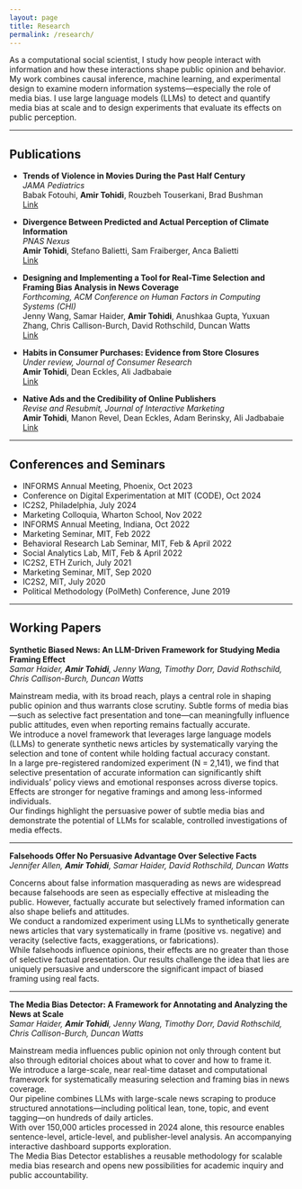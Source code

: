 ```yaml
---
layout: page
title: Research
permalink: /research/
---
```


As a computational social scientist, I study how people interact with information and how these interactions shape public opinion and behavior. My work combines causal inference, machine learning, and experimental design to examine modern information systems—especially the role of media bias. I use large language models (LLMs) to detect and quantify media bias at scale and to design experiments that evaluate its effects on public perception.

---

## Publications

- **Trends of Violence in Movies During the Past Half Century**  
  *JAMA Pediatrics*  
  Babak Fotouhi, **Amir Tohidi**, Rouzbeh Touserkani, Brad Bushman  
  [Link](https://jamanetwork.com/journals/jamapediatrics/article-abstract/2828322#google_vignette)

- **Divergence Between Predicted and Actual Perception of Climate Information**  
  *PNAS Nexus*  
  **Amir Tohidi**, Stefano Balietti, Sam Fraiberger, Anca Balietti  
  [Link](https://academic.oup.com/pnasnexus/advance-article/doi/10.1093/pnasnexus/pgaf084/8082923)

- **Designing and Implementing a Tool for Real-Time Selection and Framing Bias Analysis in News Coverage**  
  *Forthcoming, ACM Conference on Human Factors in Computing Systems (CHI)*  
  Jenny Wang, Samar Haider, **Amir Tohidi**, Anushkaa Gupta, Yuxuan Zhang, Chris Callison-Burch, David Rothschild, Duncan Watts  
  [Link](https://arxiv.org/abs/2502.06009)

- **Habits in Consumer Purchases: Evidence from Store Closures**  
  *Under review, Journal of Consumer Research*  
  **Amir Tohidi**, Dean Eckles, Ali Jadbabaie  
  [Link](https://papers.ssrn.com/sol3/papers.cfm?abstract_id=4077391)

- **Native Ads and the Credibility of Online Publishers**  
  *Revise and Resubmit, Journal of Interactive Marketing*  
  **Amir Tohidi**, Manon Revel, Dean Eckles, Adam Berinsky, Ali Jadbabaie  
  [Link](https://psyarxiv.com/8vbup/)

---

## Conferences and Seminars

- INFORMS Annual Meeting, Phoenix, Oct 2023  
- Conference on Digital Experimentation at MIT (CODE), Oct 2024  
- IC2S2, Philadelphia, July 2024  
- Marketing Colloquia, Wharton School, Nov 2022  
- INFORMS Annual Meeting, Indiana, Oct 2022  
- Marketing Seminar, MIT, Feb 2022  
- Behavioral Research Lab Seminar, MIT, Feb & April 2022  
- Social Analytics Lab, MIT, Feb & April 2022  
- IC2S2, ETH Zurich, July 2021  
- Marketing Seminar, MIT, Sep 2020  
- IC2S2, MIT, July 2020  
- Political Methodology (PolMeth) Conference, June 2019

---

## Working Papers

**Synthetic Biased News: An LLM-Driven Framework for Studying Media Framing Effect**  
*Samar Haider, **Amir Tohidi**, Jenny Wang, Timothy Dorr, David Rothschild, Chris Callison-Burch, Duncan Watts*  

Mainstream media, with its broad reach, plays a central role in shaping public opinion and thus warrants close scrutiny. Subtle forms of media bias—such as selective fact presentation and tone—can meaningfully influence public attitudes, even when reporting remains factually accurate.  
We introduce a novel framework that leverages large language models (LLMs) to generate synthetic news articles by systematically varying the selection and tone of content while holding factual accuracy constant.  
In a large pre-registered randomized experiment (N = 2,141), we find that selective presentation of accurate information can significantly shift individuals’ policy views and emotional responses across diverse topics. Effects are stronger for negative framings and among less-informed individuals.  
Our findings highlight the persuasive power of subtle media bias and demonstrate the potential of LLMs for scalable, controlled investigations of media effects.

---

**Falsehoods Offer No Persuasive Advantage Over Selective Facts**  
*Jennifer Allen, **Amir Tohidi**, Samar Haider, David Rothschild, Duncan Watts*  

Concerns about false information masquerading as news are widespread because falsehoods are seen as especially effective at misleading the public. However, factually accurate but selectively framed information can also shape beliefs and attitudes.  
We conduct a randomized experiment using LLMs to synthetically generate news articles that vary systematically in frame (positive vs. negative) and veracity (selective facts, exaggerations, or fabrications).  
While falsehoods influence opinions, their effects are no greater than those of selective factual presentation. Our results challenge the idea that lies are uniquely persuasive and underscore the significant impact of biased framing using real facts.

---

**The Media Bias Detector: A Framework for Annotating and Analyzing the News at Scale**  
*Samar Haider, **Amir Tohidi**, Jenny Wang, Timothy Dorr, David Rothschild, Chris Callison-Burch, Duncan Watts*  

Mainstream media influences public opinion not only through content but also through editorial choices about what to cover and how to frame it.  
We introduce a large-scale, near real-time dataset and computational framework for systematically measuring selection and framing bias in news coverage.  
Our pipeline combines LLMs with large-scale news scraping to produce structured annotations—including political lean, tone, topic, and event tagging—on hundreds of daily articles.  
With over 150,000 articles processed in 2024 alone, this resource enables sentence-level, article-level, and publisher-level analysis. An accompanying interactive dashboard supports exploration.  
The Media Bias Detector establishes a reusable methodology for scalable media bias research and opens new possibilities for academic inquiry and public accountability.
